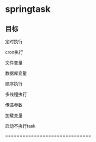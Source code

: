# springtask

## 目标

定时执行

cron执行

文件变量

数据库变量

顺序执行

多线程执行

传递参数

加载变量

启动不执行task

==============================

